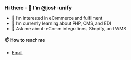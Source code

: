 ### Hi there - 👋 I’m @josh-unify
- 👀 I’m interested in eCommerce and fulfilment 
- 🌱 I’m currently learning about PHP, CMS, and EDI
- 💬 Ask me about: eComm integrations, Shopify, and WMS


#### 📫 How to reach me

- [Email](mailto:josh@unifysoftware.com?subject=Hi%20Josh&body=Hi%20there,)

<!---
josh-unify/josh-unify is a ✨ special ✨ repository because its `README.md` (this file) appears on your GitHub profile.
You can click the Preview link to take a look at your changes.
--->
